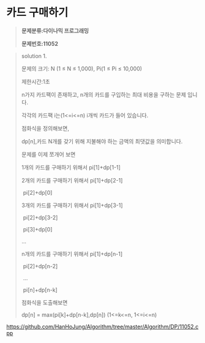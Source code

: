 # 카드 구매하기

> **문제분류:다이나믹 프로그래밍**
>
> **문제번호:11052**

> solution 1.
>
> 문제의 크기: N (1 ≤ N ≤ 1,000), Pi(1 ≤ Pi ≤ 10,000)
>
> 제한시간:1초
>
>
>
> n가지 카드팩이 존재하고, n개의 카드를 구입하는 최대 비용을 구하는 문제 입니다.
>
> 각각의 카드팩 i는(1<=i<=n) i개씩 카드가 들어 있습니다.
>
> 점화식을 정의해보면,
>
> dp[n],카드 N개를 갖기 위해 지불해야 하는 금액의 최댓값을 의미합니다.
>
> 문제를 이제 쪼개어 보면
>
> 1개의 카드를 구매하기 위해서 pi[1]+dp[1-1]
>
> 2개의 카드를 구매하기 위해서 pi[1]+dp[2-1]
>
> ​                                                     pi[2]+dp[0]
>
> 3개의 카드를 구매하기 위해서 pi[1]+dp[3-1]
>
> ​                                                     pi[2]+dp[3-2]
>
> ​                                                     pi[3]+dp[0]
>
> ...
>
> n개의 카드를 구매하기 위해서 pi[1]+dp[n-1]
>
> ​    						    pi[2]+dp[n-2]
>
> ​                                                    ...
>
> ​                                                    pi[n]+dp[n-k]
>
> 점화식을 도출해보면
>
> dp[n] = max(pi[k]+dp[n-k],dp[n])  (1<=k<=n, 1<=i<=n)
>
>

https://github.com/HanHoJung/Algorithm/tree/master/Algorithm/DP/11052.cpp






